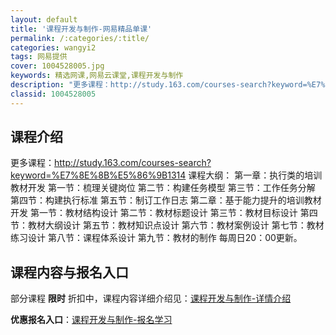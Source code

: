 ```yaml
---
layout: default
title: '课程开发与制作-网易精品单课'
permalink: /:categories/:title/
categories: wangyi2
tags: 网易提供
cover: 1004528005.jpg
keywords: 精选网课,网易云课堂,课程开发与制作
description: "更多课程：http://study.163.com/courses-search?keyword=%E7%8E%8B%E5%86%9B1314课程大纲：第一章：执行类的培训教材开发第一节：梳"
classid: 1004528005
---
```


## 课程介绍

更多课程：http://study.163.com/courses-search?keyword=%E7%8E%8B%E5%86%9B1314
课程大纲：
第一章：执行类的培训教材开发
      第一节：梳理关键岗位
      第二节：构建任务模型
     第三节：工作任务分解
     第四节：构建执行标准
     第五节：制订工作日志
第二章：基于能力提升的培训教材开发
    第一节：教材结构设计
   第二节：教材标题设计
    第三节：教材目标设计
   第四节：教材大纲设计
   第五节：教材知识点设计
   第六节：教材案例设计
   第七节：教材练习设计
   第八节：课程体系设计
   第九节：教材的制作
每周日20：00更新。

## 课程内容与报名入口

部分课程 **限时** 折扣中，课程内容详细介绍见：[课程开发与制作-详情介绍](https://study.163.com/course/introduction/1004528005.htm?share=1&shareId=1025206652&utm_campaign=share&utm_medium=iphoneShare&utm_source=&utm_u=1025206652)

**优惠报名入口**：[课程开发与制作-报名学习](https://study.163.com/course/introduction/1004528005.htm?share=1&shareId=1025206652&utm_campaign=share&utm_medium=iphoneShare&utm_source=&utm_u=1025206652)

